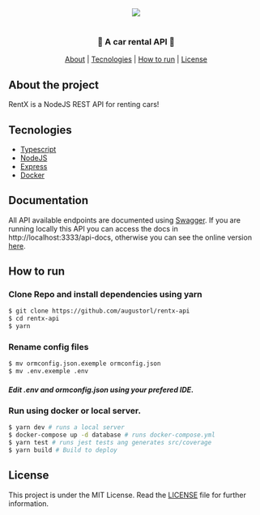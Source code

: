<div align=center><img src="https://i.imgur.com/oUAKMC5.png" /></div>
<br/>
<h3 align=center>🚙 A car rental API 🚙</h3>

<div align=center>
<a href="#About-the-project">About</a> |
<a href="#Tecnologies">Tecnologies</a> |
<a href="#How-to-run">How to run</a> |
<a href="#License">License</a>
</div>

## About the project

RentX is a NodeJS REST API for renting cars!

## Tecnologies

- [Typescript](https://www.typescriptlang.org/)
- [NodeJS](https://www.nodejs.org)
- [Express](https://github.com/expressjs/express)
- [Docker](https://www.docker.com/)


## Documentation

All API available endpoints are documented using [Swagger](https://swagger.io/). If you are running locally this API you can access the docs in http://localhost:3333/api-docs, otherwise you can see the online version [here](http://google.com).

## How to run

### Clone Repo and install dependencies using yarn

```bash
$ git clone https://github.com/augustorl/rentx-api
$ cd rentx-api
$ yarn
```

### Rename config files
```bash
$ mv ormconfig.json.exemple ormconfig.json
$ mv .env.exemple .env
```
##### Edit .env and ormconfig.json using your prefered IDE.

### Run using docker or local server.
```bash
$ yarn dev # runs a local server
$ docker-compose up -d database # runs docker-compose.yml
$ yarn test # runs jest tests ang generates src/coverage
$ yarn build # Build to deploy
```

## License

This project is under the MIT License. Read the [LICENSE](LICENSE.md) file for further information.
